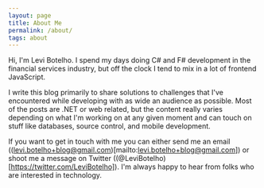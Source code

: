```yaml
---
layout: page
title: About Me
permalink: /about/
tags: about
---
```


Hi, I'm Levi Botelho. I spend my days doing C# and F# development in the financial services industry, but off the clock I tend to mix in a lot of frontend JavaScript.

I write this blog primarily to share solutions to challenges that I've encountered while developing with as wide an audience as possible. Most of the posts are .NET or web related, but the content really varies depending on what I'm working on at any given moment and can touch on stuff like databases, source control, and mobile development.

If you want to get in touch with me you can either send me an email ((levi.botelho+blog@gmail.com)[mailto:levi.botelho+blog@gmail.com]) or shoot me a message on Twitter ((@LeviBotelho)[https://twitter.com/LeviBotelho]). I'm always happy to hear from folks who are interested in technology.